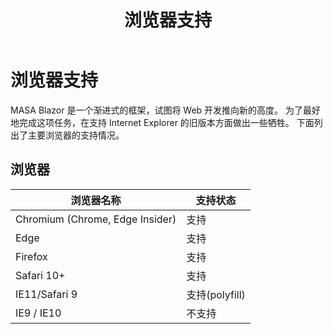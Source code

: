 ﻿---
order: 1
title: 浏览器支持
---

# 浏览器支持

MASA Blazor 是一个渐进式的框架，试图将 Web 开发推向新的高度。 为了最好地完成这项任务，在支持 Internet Explorer 的旧版本方面做出一些牺牲。
下面列出了主要浏览器的支持情况。


## 浏览器

<div class="overflow-hidden mb-4 m-sheet m-sheet--outlined theme--light rounded">
	<div class="m-data-table theme--light">
		<div class="m-data-table__wrapper">
			<table>
				<thead>
					<tr>
						<th>浏览器名称</th>
						<th>支持状态</th>
					</tr>
				</thead> 
				<tbody>
					<tr>
						<td>Chromium (Chrome, Edge Insider)</td> 
						<td>支持</td>
					</tr>
					<tr>
						<td>Edge</td> 
						<td>支持</td>
					</tr> 
					<tr>
						<td>Firefox</td> 
						<td>支持</td>
					</tr>
					<tr>
						<td>Safari 10+</td> 
						<td>支持</td>
					</tr>
					<tr>
						<td>IE11/Safari 9</td>
						<td>支持(polyfill)</td>
					</tr> 
					<tr>
						<td>IE9 / IE10</td> 
						<td>不支持</td>
					</tr>
				</tbody>
			</table>
		</div>
	</div>
</div>